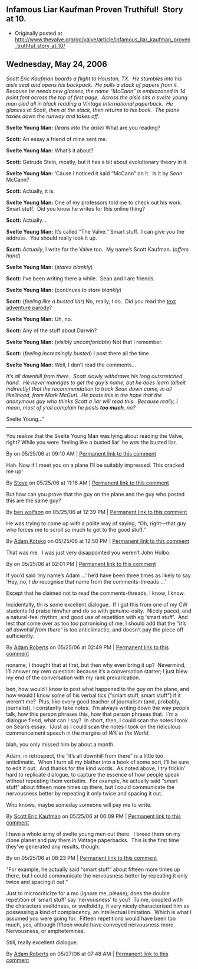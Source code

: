 ## Infamous Liar Kaufman Proven Truthiful!  Story at 10.

 * Originally posted at http://www.thevalve.org/go/valve/article/infamous_liar_kaufman_proven_truthful_story_at_10/

##  Wednesday, May 24, 2006 

_Scott Eric Kaufman boards a flight to Houston, TX.  He stumbles into his aisle seat and opens his backpack.  He pulls a stack of papers from it.  Because he needs new glasses, the name “McCann” is emblazoned in 14 point font across the top of first page.  Across the aisle sits a svelte young man clad all in black reading a Vintage International paperback.  He glances at Scott, then at the stack, then returns to his book.  The plane taxies down the runway and takes off._

**Svelte Young Man:** (_leans into the aisle_) What are you reading?

**Scott:** An essay a friend of mine sent me.

**Svelte Young Man:** What’s it about?

**Scott:** Getrude Stein, mostly, but it has a bit about evolutionary theory in it.

**Svelte Young Man:** ‘Cause I noticed it said “McCann” on it.  Is it by _Sean_ McCann?

**Scott:** Actually, it is.

**Svelte Young Man:** One of my professors told me to check out his work.  Smart stuff.  Did you know he writes for this online thing?

**Scott:** Actually…

**Svelte Young Man:** It’s called “The Valve.”  Smart stuff.  I can give you the address.  You should really look it up.

**Scott:** _Actually_, I write for the Valve too.  My name’s Scott Kaufman. (_offers hand_)

**Svelte Young Man:** (_stares blankly_)

**Scott:** I’ve been writing there a while.  Sean and I are friends.

**Svelte Young Man:** (_continues to stare blankly_) 

**Scott:** (_feeling like a busted liar_) No, really, I do.  Did you read the [text adventure parody](http://www.thevalve.org/go/valve/article/dis/)?

**Svelte Young Man:** Uh, no.  

**Scott:** Any of the stuff about Darwin?

**Svelte Young Man:** (_visibly uncomfortable_) Not that I remember.

**Scott:** (_feeling increasingly busted_) I post there all the time.

**Svelte Young Man:** Well, I don’t read the comments...

_It’s all downhill from there.  Scott slowly withdraws his long outstretched hand.  He never manages to get the guy’s name, but he does learn (albeit indirectly) that the recommendation to track Sean down came, in all likelihood, from Mark McGurl.  He posts this in the hope that the anonymous guy who thinks Scott a liar will read this.  Because really, I mean, most of y’all complain he posts **too much**, no?_


Svelte Young…"

---

You realize that the Svelte Young Man was lying about reading the Valve, right? While you were ‘feeling like a busted liar’ he _was_ the busted liar.

By  on 05/25/06 at 09:10 AM | [Permanent link to this comment](http://www.thevalve.org/go/valve/article/infamous_liar_kaufman_proven_truthful_story_at_10/#9443)
[]()

Hah. Now if I meet you on a plane I’ll be suitably impressed. This cracked me up!

By [Steve](http://www.xenoarchaeology.org) on 05/25/06 at 11:16 AM | [Permanent link to this comment](http://www.thevalve.org/go/valve/article/infamous_liar_kaufman_proven_truthful_story_at_10/#9444)
[]()

But how can you prove that the guy on the plane and the guy who posted this are the same guy?

By [ben wolfson](http://waste.typepad.com) on 05/25/06 at 12:39 PM | [Permanent link to this comment](http://www.thevalve.org/go/valve/article/infamous_liar_kaufman_proven_truthful_story_at_10/#9446)
[]()

He was trying to come up with a polite way of saying, “Oh, right—that guy who forces me to scroll so much to get to the good stuff.”

By [Adam Kotsko](http://adamkotsko.com/weblog) on 05/25/06 at 12:50 PM | [Permanent link to this comment](http://www.thevalve.org/go/valve/article/infamous_liar_kaufman_proven_truthful_story_at_10/#9447)
[]()

That was me.  I was just very disappointed you weren’t John Holbo.

By  on 05/25/06 at 02:01 PM | [Permanent link to this comment](http://www.thevalve.org/go/valve/article/infamous_liar_kaufman_proven_truthful_story_at_10/#9448)
[]()

If you’d said ‘my name’s Adam ...’ he’d have been three times as likely to say ‘Hey, no, I _do_ recognise that name from the comments-threads ...’

Except that he claimed not to read the comments-threads, I know, I know.

Incidentally, thi is some excellent dialogue.  If I got this from one of my CW students I’d praise him/her and do so with genuine-osity.  Nicely paced, and a natural-feel rhythm, and good use of repetition with eg ‘smart stuff’.  And lest that come over as too _too_ patronising of me, I should add that the “_It’s all downhill from there_“ is too anticlimactic, and doesn’t pay the piece off sufficiently.

By [Adam Roberts](http://adamroberts.com) on 05/25/06 at 02:49 PM | [Permanent link to this comment](http://www.thevalve.org/go/valve/article/infamous_liar_kaufman_proven_truthful_story_at_10/#9449)
[]()

noname, I thought that at first, but then why even bring it up?  Nevermind, I’ll answer my own question: because it’s a conversation starter; I just blew my end of the conversation with my rank prevarication.

ben, how would I know to post what happened to the guy on the plane, and how would I know some of his verbal tics ("smart stuff, smart stuff") if it weren’t me?  Plus, like every good teacher of journalism (and, probably, journalist), I constantly take notes.  I’m always writing down the way people talk, how this person phrases this, how that person phrases that.  I’m a dialogue fiend, what can I say?  In short, then, I could scan the notes I took on Sean’s essay.  (Just as I could scan the notes I took on the ridiculous commencement speech in the margins of _Will in the World_.  

blah, you only missed him by about a month.

Adam, in retrospect, the “it’s all downhill from there” _is_ a little too anticlimatic.  When I turn all my blather into a book of some sort, I’ll be sure to edit it out.  And thanks for the kind words.  As noted above, I try frickin’ hard to replicate dialogue, to capture the essence of how people speak without repeating them verbatim.    For example, he actually said “smart stuff” about fifteen more times up there, but I could communicate the nervousness better by repeating it only twice and spacing it out.  

Who knows, maybe someday someone will pay me to write.

By [Scott Eric Kaufman](http://acephalous.typepad.com) on 05/25/06 at 06:09 PM | [Permanent link to this comment](http://www.thevalve.org/go/valve/article/infamous_liar_kaufman_proven_truthful_story_at_10/#9454)
[]()

I have a whole army of svelte young men out there.  I breed them on my clone planet and pay them in Vintage paperbacks.  This is the first time they’ve generated any results, though.

By  on 05/25/06 at 08:23 PM | [Permanent link to this comment](http://www.thevalve.org/go/valve/article/infamous_liar_kaufman_proven_truthful_story_at_10/#9455)
[]()

"For example, he actually said “smart stuff” about fifteen more times up there, but I could communicate the nervousness better by repeating it only twice and spacing it out.”

Just to microcriticize for a mo (ignore me, please); does the double repetition of ‘smart stuff’ say ‘nervousness’ to you?  To me, coupled with the characters sveltdness, or sveltdidity, it very nicely characterised him as possessing a kind of complacency, an intellectual limitation.  Which is what I assumed you were going for.  Fifteen repetitions would have been too much, yes, although fifteen would have conveyed nervousness more.  Nervousness, or amphetemines.  

Still, really excellent dialogue.

By [Adam Roberts](http://adamroberts.com) on 05/27/06 at 07:48 AM | [Permanent link to this comment](http://www.thevalve.org/go/valve/article/infamous_liar_kaufman_proven_truthful_story_at_10/#9477)

